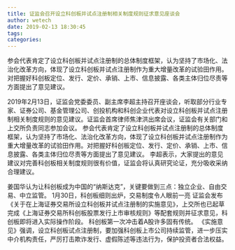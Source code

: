```yaml
---
title: 证监会召开设立科创板并试点注册制相关制度规则征求意见座谈会
author: wetech
date: 2019-02-13 18:30:45
tags: 
categories: 
---
```

参会代表肯定了设立科创板并试点注册制的总体制度框架，认为坚持了市场化、法治化改革方向，体现了设立科创板并试点注册制作为重大增量改革的试验田作用。对把握好科创板定位、发行、定价、承销、上市、信息披露、各类主体归位尽责等方面提出了意见建议。
<!-- more -->
2019年2月13日，证监会党委委员、副主席李超主持召开座谈会，听取部分行业专家、证券公司、基金管理公司、创投机构和科创企业代表对设立科创板并试点注册制相关制度规则的意见建议。证监会首席律师焦津洪出席会议，证监会有关部门和上交所负责同志参加会议。
参会代表肯定了设立科创板并试点注册制的总体制度框架，认为坚持了市场化、法治化改革方向，体现了设立科创板并试点注册制作为重大增量改革的试验田作用。对把握好科创板定位、发行、定价、承销、上市、信息披露、各类主体归位尽责等方面提出了意见建议。
李超表示，大家提出的意见建议对完善科创板相关制度规则很有价值，证监会将认真研究论证，充分吸收采纳合理建议。
 
 
姜国华认为让科创板成为中国的“纳斯达克”，关键要做到三点：独立企业、自由交易、中立监管。
1月30日，科创板细则出炉，交易制度令人眼前一亮
证监会发布《关于在上海证券交易所设立科创板并试点注册制的实施意见》，上交所也已起草完成《上海证券交易所科创板股票发行上市审核规则》等配套规则并征求意见，科创板即将进入实际操作阶段。
科创板第一次冲击着A股许多固有传统。
《实施意见》强调，设立科创板试点注册制，要加强科创板上市公司持续监管，进一步压实中介机构责任，严厉打击欺诈发行、虚假陈述等违法行为，保护投资者合法权益。
